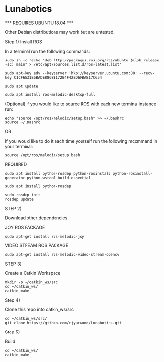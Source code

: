 # Lunabotics

*** REQUIRES UBUNTU 18.04 ***

Other Debian distributions may work but are untested.


Step 1) Install ROS
 
 In a terminal run the following commands:
  
    sudo sh -c 'echo "deb http://packages.ros.org/ros/ubuntu $(lsb_release -sc) main" > /etc/apt/sources.list.d/ros-latest.list'
  
    sudo apt-key adv --keyserver 'hkp://keyserver.ubuntu.com:80' --recv-key C1CF6E31E6BADE8868B172B4F42ED6FBAB17C654
  
    sudo apt update 
  
    sudo apt install ros-melodic-desktop-full
  
   (Optional) If you would like to source ROS with each new terminal instance run:

    echo "source /opt/ros/melodic/setup.bash" >> ~/.bashrc
    source ~/.bashrc

   OR 

   If you would like to do it each time yourself run the following mcommand in your terminal:

    source /opt/ros/melodic/setup.bash
    
   REQUIRED 
   
    sudo apt install python-rosdep python-rosinstall python-rosinstall-generator python-wstool build-essential
   
    sudo apt install python-rosdep
   
    sudo rosdep init
    rosdep update
    
  STEP 2)
  
  Download other dependencies
  
  JOY ROS PACKAGE
  
    sudo apt-get install ros-melodic-joy
    
  VIDEO STREAM ROS PACKAGE
  
    sudo apt-get install ros-melodic-video-stream-opencv
    
  STEP 3)
  
  Create a Catkin Workspace
  
  
    mkdir -p ~/catkin_ws/src
    cd ~/catkin_ws/
    catkin_make
   
   
  Step 4) 
  
  Clone this repo into catkin_ws/src
  
    cd ~/catkin_ws/src/
    git clone https://github.com/rjyarwood/Lunabotics.git
  
  Step 5)
  
  Build 
  
    cd ~/catkin_ws/
    catkin_make
